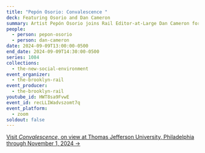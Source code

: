 ```yaml
---
title: "Pepón Osorio: Convalescence "
deck: Featuring Osorio and Dan Cameron
summary: Artist Pepón Osorio joins Rail Editor-at-Large Dan Cameron for a conversation.
people:
  - person: pepon-osorio
  - person: dan-cameron
date: 2024-09-09T13:00:00-0500
end_date: 2024-09-09T14:30:00-0500
series: 1084
collections:
  - the-new-social-environment
event_organizer:
  - the-brooklyn-rail
event_producer:
  - the-brooklyn-rail
youtube_id: HWT8sa9FvwE
event_id: recLLIWadvszomt7q
event_platform:
  - zoom
soldout: false
---
```

[V﻿isit *Convalescence,* on view at Thomas Jefferson University, Philadelphia through November 1, 2024 → ](https://convalescencetju.org/)